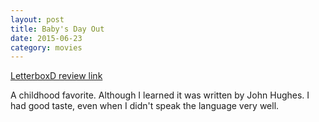```yaml
---
layout: post
title: Baby's Day Out 
date: 2015-06-23
category: movies
---
```

 
[LetterboxD review link](http://letterboxd.com/samarthbhaskar/film/babys-day-out/)

 A childhood favorite. Although I learned it was written by John Hughes. I had good taste, even when I didn't speak the language very well. 
